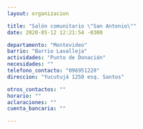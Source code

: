 ```yaml
---
layout: organizacion

title: "Salón comunitario \"San Antonio\""
date: 2020-05-12 12:21:54 -0300

departamento: "Montevideo"
barrio: "Barrio Lavalleja"
actividades: "Punto de Donación"
necesidades: ""
telefono_contacto: "096951220"
direccion: "Yucutujá 1250 esq. Santos"

otros_contactos: ""
horario: ""
aclaraciones: ""
cuenta_bancaria: ""

---
```

